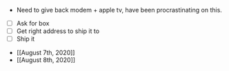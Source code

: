 - Need to give back modem + apple tv, have been procrastinating on this.
- [ ] Ask for box
- [ ] Get right address to ship it to
- [ ] Ship it
- [[August 7th, 2020]]
- [[August 8th, 2020]]
